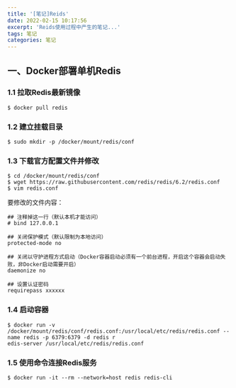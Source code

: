 ```yaml
---
title: '[笔记]Reids'
date: 2022-02-15 10:17:56
excerpt: 'Reids使用过程中产生的笔记...'
tags: 笔记
categories: 笔记
---
```


## 一、Docker部署单机Redis

### 1.1 拉取Redis最新镜像

```shell
$ docker pull redis
```

### 1.2 建立挂载目录
```shell
$ sudo mkdir -p /docker/mount/redis/conf
```

### 1.3 下载官方配置文件并修改
```shell
$ cd /docker/mount/redis/conf
$ wget https://raw.githubusercontent.com/redis/redis/6.2/redis.conf
$ vim redis.conf
```
要修改的文件内容：
```properties
## 注释掉这一行（默认本机才能访问）
# bind 127.0.0.1 

## 关闭保护模式（默认限制为本地访问）
protected-mode no

## 关闭以守护进程方式启动（Docker容器启动必须有一个前台进程，开启这个容器会启动失败，非Docker启动需要开启）
daemonize no

## 设置认证密码
requirepass xxxxxx
```

### 1.4 启动容器
```shell
$ docker run -v /docker/mount/redis/conf/redis.conf:/usr/local/etc/redis/redis.conf --name redis -p 6379:6379 -d redis r
edis-server /usr/local/etc/redis/redis.conf
```

### 1.5 使用命令连接Redis服务
```shell
$ docker run -it --rm --network=host redis redis-cli
```